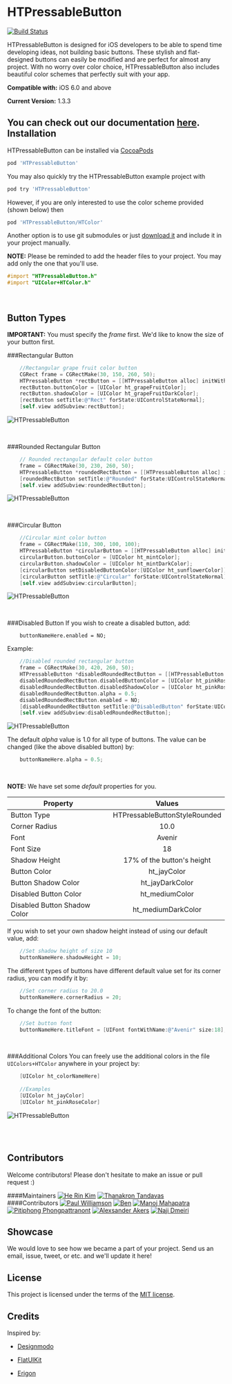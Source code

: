 HTPressableButton
==============

[![Build Status](https://travis-ci.org/herinkc/HTPressableButton.svg?branch=master)](https://travis-ci.org/herinkc/HTPressableButton)

HTPressableButton is designed for iOS developers to be able to spend time developing ideas, not building basic buttons. These stylish and flat-designed buttons can easily be modified and are perfect for almost any project. With no worry over color choice, HTPressableButton also includes beautiful color schemes that perfectly suit with your app.

**Compatible with:**  iOS 6.0 and above

**Current Version:** 1.3.3

You can check out our documentation [here](http://cocoadocs.org/docsets/HTPressableButton/1.3.0/). 
Installation
-------------------
HTPressableButton can be installed via [CocoaPods](http://cocoapods.org/)

```ruby
pod 'HTPressableButton'
```

You may also quickly try the HTPressableButton example project with

```ruby
pod try 'HTPressableButton'
```

However, if you are only interested to use the color scheme provided (shown below) then

```ruby
pod 'HTPressableButton/HTColor'
```

Another option is to use git submodules or just [download it](https://github.com/herinkc/HTPressableButton/archive/master.zip) and include it in your project manually.

**NOTE:** Please be reminded to add the header files to your project. You may add only the one that you'll use. 

```objective-c
#import "HTPressableButton.h"
#import "UIColor+HTColor.h"
```

<br>

Button Types
-------------------

**IMPORTANT:** You must specify the *frame* first. We'd like to know the size of your button first.

###Rectangular Button
```objective-c
    //Rectangular grape fruit color button
    CGRect frame = CGRectMake(30, 150, 260, 50);
    HTPressableButton *rectButton = [[HTPressableButton alloc] initWithFrame:frame buttonStyle:HTPressableButtonStyleRect];
    rectButton.buttonColor = [UIColor ht_grapeFruitColor];
    rectButton.shadowColor = [UIColor ht_grapeFruitDarkColor];
    [rectButton setTitle:@"Rect" forState:UIControlStateNormal];
    [self.view addSubview:rectButton];

```

![HTPressableButton](https://raw.github.com/herinkc/HTPressableButton/master/READMEImages/RectButtonImage.gif)

<br>

###Rounded Rectangular Button
```objective-c
    // Rounded rectangular default color button
	frame = CGRectMake(30, 230, 260, 50);
    HTPressableButton *roundedRectButton = [[HTPressableButton alloc] initWithFrame:frame buttonStyle:HTPressableButtonStyleRounded];
    [roundedRectButton setTitle:@"Rounded" forState:UIControlStateNormal];
    [self.view addSubview:roundedRectButton];

```

![HTPressableButton](https://raw.github.com/herinkc/HTPressableButton/master/READMEImages/RoundedRectButtonImage.gif)

<br>

###Circular Button
```objective-c
	//Circular mint color button
    frame = CGRectMake(110, 300, 100, 100);
    HTPressableButton *circularButton = [[HTPressableButton alloc] initWithFrame:frame buttonStyle:HTPressableButtonStyleCircular];
    circularButton.buttonColor = [UIColor ht_mintColor];
    circularButton.shadowColor = [UIColor ht_mintDarkColor];
    [circularButton setDisabledButtonColor:[UIColor ht_sunflowerColor]];
    [circularButton setTitle:@"Circular" forState:UIControlStateNormal];
    [self.view addSubview:circularButton];
```

![HTPressableButton](https://raw.github.com/herinkc/HTPressableButton/master/READMEImages/CircularButtonImage.gif)

<br>

###Disabled Button
If you wish to create a disabled button, add:
```object-c
	buttonNameHere.enabled = NO;
```
Example:
```objective-c
    //Disabled rounded rectangular button
    frame = CGRectMake(30, 420, 260, 50);
    HTPressableButton *disabledRoundedRectButton = [[HTPressableButton alloc] initWithFrame:frame buttonStyle:HTPressableButtonStyleRounded];
    disabledRoundedRectButton.disabledButtonColor = [UIColor ht_pinkRoseColor];
    disabledRoundedRectButton.disabledShadowColor = [UIColor ht_pinkRoseDarkColor];
    disabledRoundedRectButton.alpha = 0.5;
    disabledRoundedRectButton.enabled = NO;
    [disabledRoundedRectButton setTitle:@"DisabledButton" forState:UIControlStateNormal];
    [self.view addSubview:disabledRoundedRectButton];
```

![HTPressableButton](https://raw.github.com/herinkc/HTPressableButton/master/READMEImages/DisabledButtonImage.png)

The default *alpha* value is 1.0 for all type of buttons. The value can be changed (like the above disabled button) by:
```objective-c
	buttonNameHere.alpha = 0.5;
```
<br>

**NOTE:** We have set some *default* properties for you. 

| Property                     | Values                                           |
| ---------------------------- |:------------------------------------------------:|
| Button Type		           | HTPressableButtonStyleRounded	                  |
| Corner Radius                | 10.0                                             |
| Font                         | Avenir                                           |
| Font Size                    | 18                                               |
| Shadow Height                | 17% of the button's height			              |
| Button Color                 | ht_jayColor                                      |
| Button Shadow Color          | ht_jayDarkColor                                  |
| Disabled Button Color        | ht_mediumColor                                   |
| Disabled Button Shadow Color | ht_mediumDarkColor                               |


If you wish to set your own shadow height instead of using our default value, add:

```objective-c	
	//Set shadow height of size 10
	buttonNameHere.shadowHeight = 10;
```

The different types of buttons have different default value set for its corner radius, you can modify it by:

```objective-c  
    //Set corner radius to 20.0
    buttonNameHere.cornerRadius = 20;
```

To change the font of the button:

```objective-c  
    //Set button font
    buttonNameHere.titleFont = [UIFont fontWithName:@"Avenir" size:18];
```


<br>

###Additional Colors
You can freely use the additional colors in the file `UIColors+HTColor` anywhere in your project by:
```objective-c
    [UIColor ht_colorNameHere]
    
    //Examples
    [UIColor ht_jayColor]
    [UIColor ht_pinkRoseColor]
```
![HTPressableButton](https://raw.github.com/herinkc/HTPressableButton/master/READMEImages/HTPressableButtonColorScheme.png)

<br><br>

Contributors
--------------
Welcome contributors! Please don't hesitate to make an issue or pull request :)

####Maintainers
[![He Rin Kim](https://avatars1.githubusercontent.com/u/3966522?s=80)](https://github.com/herinkc)
[![Thanakron Tandavas](https://avatars1.githubusercontent.com/u/3419259?s=80)](https://github.com/tandavas)
<br>
####Contributors
[![Paul Williamson](https://avatars0.githubusercontent.com/u/343450?s=80)](https://github.com/squarefrog)
[![Ben](https://avatars1.githubusercontent.com/u/2032500?s=80)](https://github.com/bcylin)
[![Manoj Mahapatra](https://avatars3.githubusercontent.com/u/2066984?s=80)](https://github.com/indideveloper)
[![Pitiphong Phongpattranont](https://avatars2.githubusercontent.com/u/426153?s=80)](https://github.com/pitiphong-p)
[![Alexsander Akers](https://avatars3.githubusercontent.com/u/241156?s=80)](https://github.com/a2)
[![Naji Dmeiri](https://avatars2.githubusercontent.com/u/8139148?v=3&s=96)](https://github.com/ndmeiri)


Showcase
--------
We would love to see how we became a part of your project. Send us an email, issue, tweet, or etc. and we'll update it here!


License
-------------------
This project is licensed under the terms of the [MIT license](https://github.com/herinkc/HTPressableButton/blob/master/LICENSE).


Credits
--------
Inspired by:

* [Designmodo](http://designmodo.com/)

* [FlatUIKit](https://github.com/Grouper/FlatUIKit)

* [Erigon](https://dribbble.com/erigon)
